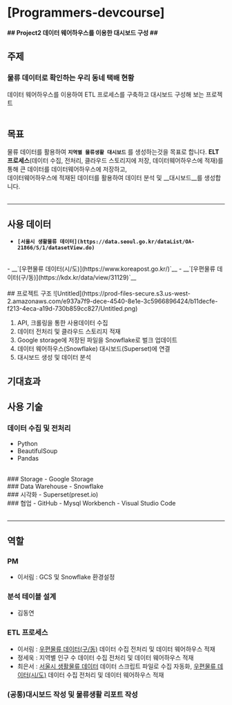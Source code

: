 # [Programmers-devcourse]
**## Project2 데이터 웨어하우스를 이용한 대시보드 구성 ##**
## 주제
### 물류 데이터로 확인하는 우리 동네 택배 현황
데이터 웨어하우스를 이용하여 ETL 프로세스를 구축하고 대시보드 구성해 보는 프로젝트
<br/>
<br/>
## 목표
물류 데이터를 활용하여 __`지역별 물류생활 대시보드`__ 를 생성하는것을 목표로 합니다.
__ELT 프로세스__(데이터 수집, 전처리, 클라우드 스토리지에 저장, 데이터웨어하우스에 적재)를 통해 큰 데이터를 데이터웨어하우스에 저장하고,
<br/>
데이터웨어하우스에 적재된 데이터를 활용하여 데이터 분석 및 __대시보드__를 생성합니다. 
<br/>
<br/>

------------
## 사용 데이터
- __`[서울시 생활물류 데이터](https://data.seoul.go.kr/dataList/OA-21866/S/1/datasetView.do)`__
<br/>
- __`[우편물류 데이터(시/도)](https://www.koreapost.go.kr/)`__
- __`[우편물류 데이터(구/동)](https://kdx.kr/data/view/31129)`__
<br/>
<br/>
## 프로젝트 구조
![Untitled](https://prod-files-secure.s3.us-west-2.amazonaws.com/e937a7f9-dece-4540-8e1e-3c5966896424/b11decfe-f213-4eca-a19d-730b859cc827/Untitled.png)

1. API, 크롤링을 통한 사용데이터 수집
2. 데이터 전처리 및 클라우드 스토리지 적재
3. Google storage에 저장된 파일을 Snowflake로 벌크 업데이트
4. 데이터 웨어하우스(Snowflake) 대시보드(Superset)에 연결
5. 대시보드 생성 및 데이터 분석

## 기대효과

## 사용 기술
### 데이터 수집 및 전처리
- Python
- BeautifulSoup
- Pandas
<br/>
### Storage
- Google Storage
<br/>
### Data Warehouse
- Snowflake
<br/>
### 시각화
- Superset(preset.io)
<br/>
### 협업
- GitHub
- Mysql Workbench
- Visual Studio Code
<br/>
<br/>

-----------
## 역할
### PM
- 이서림 : GCS 및 Snowflake 환경설정
### 분석 테이블 설계
- 김동연
### ETL 프로세스
- 이서림 : [우편물류 데이터(구/동)](https://kdx.kr/data/view/31129) 데이터 수집 전처리 및 데이터 웨어하우스 적재
- 정세욱 : 지역별 인구 수 데이터 수집 전처리 및 데이터 웨어하우스 적재
- 최은서 : [서울시 생활물류 데이터](https://data.seoul.go.kr/dataList/OA-21866/S/1/datasetView.do) 데이터 스크립트 파일로 수집 자동화, [우편물류 데이터(시/도)](https://www.koreapost.go.kr/) 데이터 수집 전처리 및 데이터 웨어하우스 적재
### (공통)대시보드 작성 및 물류생활 리포트 작성

